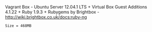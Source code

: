 Vagrant Box
	- Ubuntu Server 12.04.1 LTS
	 + Virtual Box Guest Additions 4.1.22
	 + Ruby 1.9.3 + Rubygems by Brightbox - http://wiki.brightbox.co.uk/docs:ruby-ng

	Size = 468MB

